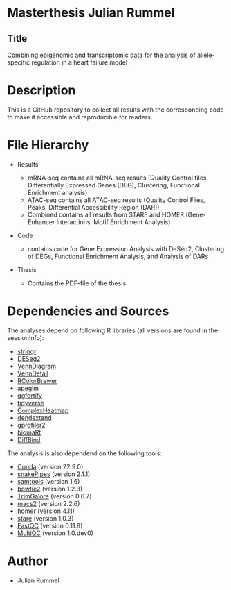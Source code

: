 # Masterthesis Julian Rummel
## Title
Combining epigenomic and transcriptomic data for the analysis of allele-specific regulation in a heart failure model

# Description
This is a GitHub repository to collect all results with the corresponding code to make it accessible and reproducible for readers.

# File Hierarchy 
- Results
  - mRNA-seq 
    contains all mRNA-seq results (Quality Control files, Differentially Expressed Genes (DEG), Clustering, Functional Enrichment analysis)
  - ATAC-seq
    contains all ATAC-seq results (Quality Control Files, Peaks, Differential Accessibility Region (DAR))
  - Combined
    contains all results from STARE and HOMER (Gene-Enhancer Interactions, Motif Enrichment Analysis)
  
- Code
  - contains code for Gene Expression Analysis with DeSeq2, Clustering of DEGs, Functional Enrichment Analysis, and Analysis of DARs
   
- Thesis
  - Contains the PDF-file of the thesis

# Dependencies and Sources
The analyses depend on following R libraries (all versions are found in the sessionInfo): 
- [stringr](https://cran.r-project.org/web/packages/stringr/index.html)
- [DESeq2](https://bioconductor.org/packages/release/bioc/html/DESeq2.html)
- [VennDiagram](https://cran.r-project.org/web/packages/VennDiagram/index.html)
- [VennDetail](https://www.bioconductor.org/packages/release/bioc/html/VennDetail.html)
- [RColorBrewer](https://cran.r-project.org/web/packages/RColorBrewer/index.html)
- [apeglm](https://bioconductor.org/packages/release/bioc/html/apeglm.html)
- [ggfortify](https://cran.r-project.org/web/packages/ggfortify/index.html)
- [tidyverse](https://cran.r-project.org/web/packages/tidyverse/index.html)
- [ComplexHeatmap](https://bioconductor.org/packages/release/bioc/html/ComplexHeatmap.html)
- [dendextend](https://cran.r-project.org/web/packages/dendextend/index.html)
- [gprofiler2](https://cran.r-project.org/web/packages/gprofiler2/index.html)
- [biomaRt](https://bioconductor.org/packages/release/bioc/html/biomaRt.html)
- [DiffBind](https://bioconductor.org/packages/release/bioc/html/DiffBind.html)

The analysis is also dependend on the following tools:
- [Conda](https://conda.io/projects/conda/en/latest/user-guide/tasks/manage-environments.html) (version 22.9.0)
- [snakePipes](https://snakepipes.readthedocs.io/en/latest/content/setting_up.html) (version 2.1.1)
- [samtools](http://www.htslib.org) (version 1.6)
- [bowtie2](https://bowtie-bio.sourceforge.net/bowtie2/index.shtml) (version 1.2.3)
- [TrimGalore](https://www.bioinformatics.babraham.ac.uk/projects/trim_galore/) (version 0.6.7)
- [macs2](https://docs.csc.fi/apps/macs2/) (version 2.2.6)
- [homer](http://homer.ucsd.edu/homer/motif/) (version 4.11)
- [stare](https://stare.readthedocs.io/en/latest/Main.html) (version 1.0.3)
- [FastQC](https://www.bioinformatics.babraham.ac.uk/projects/fastqc/) (version 0.11.9)
- [MultiQC](https://multiqc.info) (version 1.0.dev0)

# Author
  - Julian Rummel
